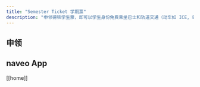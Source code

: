 ```yaml
---
title: "Semester Ticket 学期票"
description: "申领德铁学生票，即可以学生身份免费乘坐巴士和轨道交通（动车如 ICE, EuroStar 等除外）"
---
```


## 申领



## naveo App

[[home]]